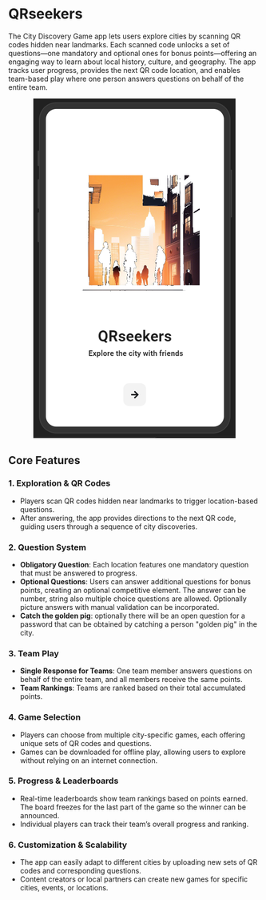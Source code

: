 # QRseekers

The City Discovery Game app lets users explore cities by scanning QR codes hidden near landmarks. Each scanned code unlocks a set of questions—one mandatory and optional ones for bonus points—offering an engaging way to learn about local history, culture, and geography. The app tracks user progress, provides the next QR code location, and enables team-based play where one person answers questions on behalf of the entire team.

<p align="center">
  <img src="screen.png" alt="alt text">
</p>


## Core Features

### 1. **Exploration & QR Codes**
- Players scan QR codes hidden near landmarks to trigger location-based questions.
- After answering, the app provides directions to the next QR code, guiding users through a sequence of city discoveries.

### 2. **Question System**
- **Obligatory Question**: Each location features one mandatory question that must be answered to progress.
- **Optional Questions**: Users can answer additional questions for bonus points, creating an optional competitive element. The answer can be number, string also multiple choice questions are allowed. Optionally picture answers with manual validation can be incorporated.
- **Catch the golden pig**: optionally there will be an open question for a password that can be obtained by catching a person "golden pig" in the city. 

### 3. **Team Play**
- **Single Response for Teams**: One team member answers questions on behalf of the entire team, and all members receive the same points.
- **Team Rankings**: Teams are ranked based on their total accumulated points.

### 4. **Game Selection**
- Players can choose from multiple city-specific games, each offering unique sets of QR codes and questions.
- Games can be downloaded for offline play, allowing users to explore without relying on an internet connection.

### 5. **Progress & Leaderboards**
- Real-time leaderboards show team rankings based on points earned. The board freezes for the last part of the game so the winner can be announced.
- Individual players can track their team’s overall progress and ranking.

### 6. **Customization & Scalability**
- The app can easily adapt to different cities by uploading new sets of QR codes and corresponding questions.
- Content creators or local partners can create new games for specific cities, events, or locations.
